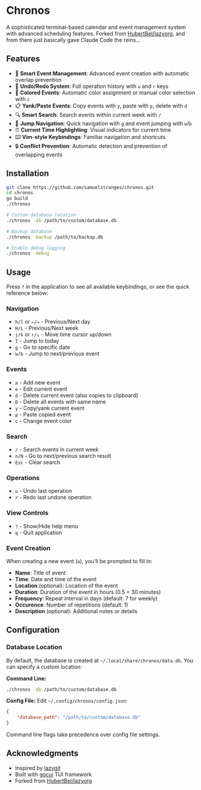 # Chronos

A sophisticated terminal-based calendar and event management system with
advanced scheduling features. Forked from
[HubertBel/lazyorg](https://github.com/HubertBel/lazyorg), and from there just
basically gave Claude Code the reins...

## Features

- 📅 **Smart Event Management**: Advanced event creation with automatic overlap
  prevention
- 🔄 **Undo/Redo System**: Full operation history with `u` and `r` keys
- 🎨 **Colored Events**: Automatic color assignment or manual color selection
  with `c`
- 📋 **Yank/Paste Events**: Copy events with `y`, paste with `p`, delete with
  `d`
- 🔍 **Smart Search**: Search events within current week with `/`
- 🎯 **Jump Navigation**: Quick navigation with `g` and event jumping with
  `w`/`b`
- ⏰ **Current Time Highlighting**: Visual indicators for current time
- ⌨️ **Vim-style Keybindings**: Familiar navigation and shortcuts
- 🔒 **Conflict Prevention**: Automatic detection and prevention of overlapping
  events

## Installation

```bash
git clone https://github.com/samuelstranges/chronos.git
cd chronos
go build
./chronos

# Custom database location
./chronos -db /path/to/custom/database.db

# Backup database
./chronos -backup /path/to/backup.db

# Enable debug logging
./chronos -debug
```

## Usage

Press `?` in the application to see all available keybindings, or see the quick
reference below:

### Navigation

- `h/l` or `←/→` - Previous/Next day
- `H/L` - Previous/Next week
- `j/k` or `↑/↓` - Move time cursor up/down
- `T` - Jump to today
- `g` - Go to specific date
- `w/b` - Jump to next/previous event

### Events

- `a` - Add new event
- `e` - Edit current event
- `d` - Delete current event (also copies to clipboard)
- `D` - Delete all events with same name
- `y` - Copy/yank current event
- `p` - Paste copied event
- `c` - Change event color

### Search

- `/` - Search events in current week
- `n/N` - Go to next/previous search result
- `Esc` - Clear search

### Operations

- `u` - Undo last operation
- `r` - Redo last undone operation

### View Controls

- `?` - Show/Hide help menu
- `q` - Quit application

### Event Creation

When creating a new event (`a`), you'll be prompted to fill in:

- **Name**: Title of event
- **Time**: Date and time of the event
- **Location** (optional): Location of the event
- **Duration**: Duration of the event in hours (0.5 = 30 minutes)
- **Frequency**: Repeat interval in days (default: 7 for weekly)
- **Occurence**: Number of repetitions (default: 1)
- **Description** (optional): Additional notes or details

## Configuration

### Database Location

By default, the database is created at `~/.local/share/chronos/data.db`. You can
specify a custom location:

**Command Line:**

```bash
./chronos -db /path/to/custom/database.db
```

**Config File:** Edit `~/.config/chronos/config.json`:

```json
{
    "database_path": "/path/to/custom/database.db"
}
```

Command line flags take precedence over config file settings.

## Acknowledgments

- Inspired by [lazygit](https://github.com/jesseduffield/lazygit)
- Built with [gocui](https://github.com/jroimartin/gocui) TUI framework
- Forked from [HubertBel/lazyorg](https://github.com/HubertBel/lazyorg)
